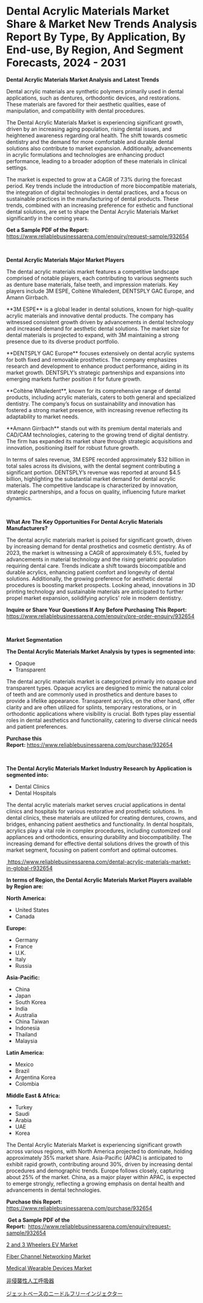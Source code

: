<p><h1>Dental Acrylic Materials Market Share & Market New Trends Analysis Report By Type, By Application, By End-use, By Region, And Segment Forecasts, 2024 - 2031</h1></p><p><strong>Dental Acrylic Materials Market Analysis and Latest Trends</strong></p>
<p><p>Dental acrylic materials are synthetic polymers primarily used in dental applications, such as dentures, orthodontic devices, and restorations. These materials are favored for their aesthetic qualities, ease of manipulation, and compatibility with dental procedures. </p><p>The Dental Acrylic Materials Market is experiencing significant growth, driven by an increasing aging population, rising dental issues, and heightened awareness regarding oral health. The shift towards cosmetic dentistry and the demand for more comfortable and durable dental solutions also contribute to market expansion. Additionally, advancements in acrylic formulations and technologies are enhancing product performance, leading to a broader adoption of these materials in clinical settings.</p><p>The market is expected to grow at a CAGR of 7.3% during the forecast period. Key trends include the introduction of more biocompatible materials, the integration of digital technologies in dental practices, and a focus on sustainable practices in the manufacturing of dental products. These trends, combined with an increasing preference for esthetic and functional dental solutions, are set to shape the Dental Acrylic Materials Market significantly in the coming years.</p></p>
<p><strong>Get a Sample PDF of the Report:&nbsp;</strong> <a href="https://www.reliablebusinessarena.com/enquiry/request-sample/932654">https://www.reliablebusinessarena.com/enquiry/request-sample/932654</a></p>
<p>&nbsp;</p>
<p><strong>Dental Acrylic Materials Major Market Players</strong></p>
<p><p>The dental acrylic materials market features a competitive landscape comprised of notable players, each contributing to various segments such as denture base materials, false teeth, and impression materials. Key players include 3M ESPE, Coltène Whaledent, DENTSPLY GAC Europe, and Amann Girrbach.</p><p>**3M ESPE** is a global leader in dental solutions, known for high-quality acrylic materials and innovative dental products. The company has witnessed consistent growth driven by advancements in dental technology and increased demand for aesthetic dental solutions. The market size for dental materials is projected to expand, with 3M maintaining a strong presence due to its diverse product portfolio.</p><p>**DENTSPLY GAC Europe** focuses extensively on dental acrylic systems for both fixed and removable prosthetics. The company emphasizes research and development to enhance product performance, aiding in its market growth. DENTSPLY’s strategic partnerships and expansions into emerging markets further position it for future growth.</p><p>**Coltène Whaledent**, known for its comprehensive range of dental products, including acrylic materials, caters to both general and specialized dentistry. The company’s focus on sustainability and innovation has fostered a strong market presence, with increasing revenue reflecting its adaptability to market needs.</p><p>**Amann Girrbach** stands out with its premium dental materials and CAD/CAM technologies, catering to the growing trend of digital dentistry. The firm has expanded its market share through strategic acquisitions and innovation, positioning itself for robust future growth.</p><p>In terms of sales revenue, 3M ESPE recorded approximately $32 billion in total sales across its divisions, with the dental segment contributing a significant portion. DENTSPLY’s revenue was reported at around $4.5 billion, highlighting the substantial market demand for dental acrylic materials. The competitive landscape is characterized by innovation, strategic partnerships, and a focus on quality, influencing future market dynamics.</p></p>
<p>&nbsp;</p>
<p><strong>What Are The Key Opportunities For Dental Acrylic Materials Manufacturers?</strong></p>
<p><p>The dental acrylic materials market is poised for significant growth, driven by increasing demand for dental prosthetics and cosmetic dentistry. As of 2023, the market is witnessing a CAGR of approximately 6.5%, fueled by advancements in material technology and the rising geriatric population requiring dental care. Trends indicate a shift towards biocompatible and durable acrylics, enhancing patient comfort and longevity of dental solutions. Additionally, the growing preference for aesthetic dental procedures is boosting market prospects. Looking ahead, innovations in 3D printing technology and sustainable materials are anticipated to further propel market expansion, solidifying acrylics' role in modern dentistry.</p></p>
<p><strong>Inquire or Share Your Questions If Any Before Purchasing This Report:</strong> <a href="https://www.reliablebusinessarena.com/enquiry/pre-order-enquiry/932654">https://www.reliablebusinessarena.com/enquiry/pre-order-enquiry/932654</a></p>
<p>&nbsp;</p>
<p><strong>Market Segmentation</strong></p>
<p><strong>The Dental Acrylic Materials Market Analysis by types is segmented into:</strong></p>
<p><ul><li>Opaque</li><li>Transparent</li></ul></p>
<p><p>The dental acrylic materials market is categorized primarily into opaque and transparent types. Opaque acrylics are designed to mimic the natural color of teeth and are commonly used in prosthetics and denture bases to provide a lifelike appearance. Transparent acrylics, on the other hand, offer clarity and are often utilized for splints, temporary restorations, or in orthodontic applications where visibility is crucial. Both types play essential roles in dental aesthetics and functionality, catering to diverse clinical needs and patient preferences.</p></p>
<p><strong>Purchase this Report:&nbsp;</strong><a href="https://www.reliablebusinessarena.com/purchase/932654">https://www.reliablebusinessarena.com/purchase/932654</a></p>
<p>&nbsp;</p>
<p><strong>The Dental Acrylic Materials Market Industry Research by Application is segmented into:</strong></p>
<p><ul><li>Dental Clinics</li><li>Dental Hospitals</li></ul></p>
<p><p>The dental acrylic materials market serves crucial applications in dental clinics and hospitals for various restorative and prosthetic solutions. In dental clinics, these materials are utilized for creating dentures, crowns, and bridges, enhancing patient aesthetics and functionality. In dental hospitals, acrylics play a vital role in complex procedures, including customized oral appliances and orthodontics, ensuring durability and biocompatibility. The increasing demand for effective dental solutions drives the growth of this market segment, focusing on patient comfort and optimal outcomes.</p></p>
<p><a href="https://www.reliablebusinessarena.com/dental-acrylic-materials-market-in-global-r932654">&nbsp;https://www.reliablebusinessarena.com/dental-acrylic-materials-market-in-global-r932654</a></p>
<p><strong>In terms of Region, the Dental Acrylic Materials Market Players available by Region are:</strong></p>
<p>
    <p> <strong> North America: </strong>
        <ul>
            <li>United States</li>
            <li>Canada</li>
        </ul>
        </p> 
    <p> <strong> Europe: </strong>
        <ul>
            <li>Germany</li>
            <li>France</li>
            <li>U.K.</li>
            <li>Italy</li>
            <li>Russia</li>
        </ul>
        </p> 
    <p> <strong> Asia-Pacific: </strong>
        <ul>
            <li>China</li>
            <li>Japan</li>
            <li>South Korea</li>
            <li>India</li>
            <li>Australia</li>
            <li>China Taiwan</li>
            <li>Indonesia</li>
            <li>Thailand</li>
            <li>Malaysia</li>
        </ul>
        </p> 
    <p> <strong> Latin America: </strong>
        <ul>
            <li>Mexico</li>
            <li>Brazil</li>
            <li>Argentina Korea</li>
            <li>Colombia</li>
        </ul>
        </p> 
    <p> <strong> Middle East & Africa: </strong>
        <ul>
            <li>Turkey</li>
            <li>Saudi</li>
            <li>Arabia</li>
            <li>UAE</li>
            <li>Korea</li>
        </ul>
    </p>
    </p>
<p><p>The Dental Acrylic Materials Market is experiencing significant growth across various regions, with North America projected to dominate, holding approximately 35% market share. Asia-Pacific (APAC) is anticipated to exhibit rapid growth, contributing around 30%, driven by increasing dental procedures and demographic trends. Europe follows closely, capturing about 25% of the market. China, as a major player within APAC, is expected to emerge strongly, reflecting a growing emphasis on dental health and advancements in dental technologies.</p></p>
<p><strong>Purchase this Report: </strong><a href="https://www.reliablebusinessarena.com/purchase/932654">https://www.reliablebusinessarena.com/purchase/932654</a></p>
<p>&nbsp;<strong>Get a Sample PDF of the Report:&nbsp;&nbsp;</strong><a href="https://www.reliablebusinessarena.com/enquiry/request-sample/932654">https://www.reliablebusinessarena.com/enquiry/request-sample/932654</a></p>
<p><strong></strong></p>
<p><p><a href="https://issuu.com/reportprime-2/docs/2-and-3-wheelers-ev-market-size-203_566553c28e702e">2 and 3 Wheelers EV Market</a></p><p><a href="https://www.linkedin.com/pulse/fiber-channel-networking-market-emerging-trends-future-almuf?trackingId=RfO7k5xoS363C5ZdONS%2BuA%3D%3D">Fiber Channel Networking Market</a></p><p><a href="https://www.linkedin.com/pulse/role-medical-wearable-devices-market-applications-detecttreatmentothers-isjsc?trackingId=m%2BGiEYaKTqC%2BaO13cuYN8w%3D%3D">Medical Wearable Devices Market</a></p><p><a href="https://medium.com/@ridleydamion/non-invasive-ventilators-market-%E3%81%AE%E3%82%B0%E3%83%AD%E3%83%BC%E3%83%90%E3%83%AB%E5%B8%82%E5%A0%B4%E6%A6%82%E8%A6%81%E3%81%AF-%E4%B8%96%E7%95%8C%E3%81%8A%E3%82%88%E3%81%B3%E4%B8%BB%E8%A6%81%E5%B8%82%E5%A0%B4%E3%81%AB%E3%81%8A%E3%81%91%E3%82%8B%E6%A5%AD%E7%95%8C%E3%81%AB%E5%BD%B1%E9%9F%BF%E3%82%92%E4%B8%8E%E3%81%88%E3%82%8B%E4%B8%BB%E8%A6%81%E3%81%AA%E3%83%88%E3%83%AC%E3%83%B3%E3%83%89%E3%81%AB%E3%81%A4%E3%81%84%E3%81%A6-%E7%8B%AC%E8%87%AA%E3%81%AE%E8%A6%96%E7%82%B9%E3%82%92%E6%8F%90%E4%BE%9B%E3%81%97%E3%81%BE%E3%81%99-c76bebea890a">非侵襲性人工呼吸器</a></p><p><a href="https://medium.com/@ridleydamion/jet-based-needle-free-injectors-market-%E3%81%AF-%E3%82%B3%E3%82%B9%E3%83%88%E7%AE%A1%E7%90%86%E3%81%A8%E5%8A%B9%E7%8E%87%E5%90%91%E4%B8%8A%E3%82%92%E5%84%AA%E5%85%88%E3%81%97%E3%81%BE%E3%81%99-%E3%81%95%E3%82%89%E3%81%AB-%E5%A0%B1%E5%91%8A%E6%9B%B8%E3%81%AF%E5%B8%82%E5%A0%B4%E3%81%AE%E9%9C%80%E8%A6%81%E9%9D%A2%E3%81%A8%E4%BE%9B%E7%B5%A6%E9%9D%A2%E3%81%AE%E4%B8%A1%E6%96%B9%E3%82%92%E3%82%AB%E3%83%90%E3%83%BC%E3%81%97%E3%81%A6%E3%81%84%E3%81%BE%E3%81%99-jet-badcd661adbc">ジェットベースのニードルフリーインジェクター</a></p></p>